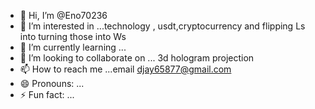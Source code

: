 - 👋 Hi, I’m @Eno70236
- 👀 I’m interested in ...technology , usdt,cryptocurrency and flipping Ls into turning those into Ws
- 🌱 I’m currently learning ...
- 💞️ I’m looking to collaborate on ... 3d hologram projection
- 📫 How to reach me ...email djay65877@gmail.com 
- 😄 Pronouns: ...
- ⚡ Fun fact: ...

<!---
Eno70236/Eno70236 is a ✨ special ✨ repository because its `README.md` (this file) appears on your GitHub profile.
You can click the Preview link to take a look at your changes.
--->
